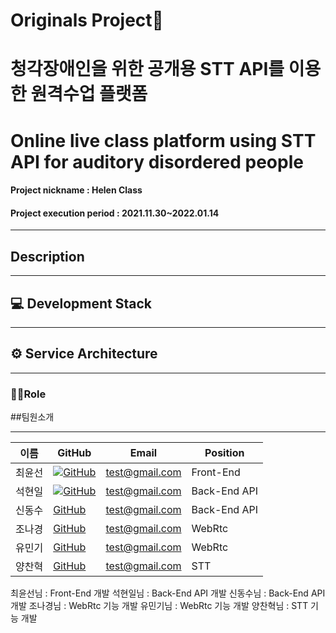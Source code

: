 # Originals Project📖
# 청각장애인을 위한 공개용 STT API를 이용한 원격수업 플랫폼
# Online live class platform using STT API for auditory disordered people
#### Project nickname : Helen Class
#### Project execution period : 2021.11.30~2022.01.14

-----------------------
## Description


-----------------------
## 💻 Development Stack  


-----------------------
## ⚙ Service Architecture

---

### 🙋‍♂️Role


##팀원소개 <a id="2" />
<hr/>

이름 | GitHub |  Email | Position |
 --- | ------- | ------| ------- | 
최윤선 |<img src="http://img.shields.io/badge/Git-655ced?style=social&logo=github"/>[GitHub](https://github.com/ynsseon07) | test@gmail.com | Front-End | [게인 블로그나 노션](#)
석현일 | <img src="http://img.shields.io/badge/johney-suk-655ced?style=social&logo=github"/>[GitHub](https://github.com/johney-suk) | test@gmail.com | Back-End API | [게인 블로그나 노션](#)
신동수 | [GitHub](https://github.com/sjagz) | test@gmail.com | Back-End API | [게인 블로그나 노션](#)
조나경 | [GitHub](https://github.com/nagggyung) | test@gmail.com | WebRtc | [게인 블로그나 노션](#)
유민기 | [GitHub](https://github.com/Yoo-mingi) | test@gmail.com | WebRtc | [게인 블로그나 노션](#)
양찬혁 | [GitHub](https://github.com/mintorca) | test@gmail.com | STT | [게인 블로그나 노션](#)




최윤선님 : Front-End 개발
석현일님 : Back-End API 개발
신동수님 : Back-End API 개발
조나경님 : WebRtc 기능 개발
유민기님 : WebRtc 기능 개발
양찬혁님 : STT 기능 개발 
